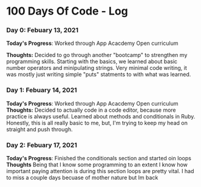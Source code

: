 # 100 Days Of Code - Log

### Day 0: Febuary 13, 2021


**Today's Progress**: Worked through App Acacdemy Open curriculum

**Thoughts:** Decided to go through another "bootcamp" to strengthen my programming skills. Starting with the basics, we learned about basic number operators and minipulating strings. Very minimal code writing, it was mostly just writing simple "puts" statments to with what was learned.

### Day 1: Febuary 14, 2021

**Today's Progress**: Worked through App Acacdemy Open curriculum
**Thoughts:** Decided to actually code in a code editor, because more practice is always useful. Learned about methods and conditionals in Ruby. Honestly, this is all really basic to me, but, I'm trying to keep my head on straight and push through. 

### Day 2: Febuary 17, 2021
**Today's Progress**: Finished the conditionals section and started oin loops
**Thoughts** Being that I know some programming to an extent I know how important paying attention is during this section loops are pretty vital. I had to miss a couple days becuase of mother nature but Im back 
